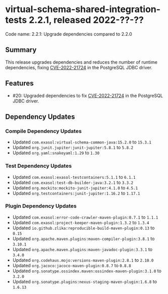 # virtual-schema-shared-integration-tests 2.2.1, released 2022-??-??

Code name: 2.2.1: Upgrade dependencies compared to 2.2.0

## Summary

This release upgrades dependencies and reduces the number of runtime dependencies, fixing [CVE-2022-21724](https://ossindex.sonatype.org/vulnerability/0f319d1b-e964-4471-bded-db3aeb3c3a29?component-type=maven&component-name=org.postgresql.postgresql&utm_source=ossindex-client&utm_medium=integration&utm_content=1.1.1) in the PostgreSQL JDBC driver.

## Features

* #20:  Upgraded dependencies to fix [CVE-2022-21724](https://ossindex.sonatype.org/vulnerability/0f319d1b-e964-4471-bded-db3aeb3c3a29?component-type=maven&component-name=org.postgresql.postgresql&utm_source=ossindex-client&utm_medium=integration&utm_content=1.1.1) in the PostgreSQL JDBC driver.

## Dependency Updates

### Compile Dependency Updates

* Updated `com.exasol:virtual-schema-common-java:15.2.0` to `15.3.1`
* Updated `org.junit.jupiter:junit-jupiter:5.8.1` to `5.8.2`
* Updated `org.yaml:snakeyaml:1.29` to `1.30`

### Test Dependency Updates

* Updated `com.exasol:exasol-testcontainers:5.1.1` to `6.1.1`
* Updated `com.exasol:test-db-builder-java:3.2.1` to `3.3.2`
* Updated `org.mockito:mockito-junit-jupiter:4.1.0` to `4.5.1`
* Updated `org.testcontainers:junit-jupiter:1.16.2` to `1.17.1`

### Plugin Dependency Updates

* Updated `com.exasol:error-code-crawler-maven-plugin:0.7.1` to `1.1.1`
* Updated `com.exasol:project-keeper-maven-plugin:1.3.2` to `1.3.4`
* Updated `io.github.zlika:reproducible-build-maven-plugin:0.13` to `0.15`
* Updated `org.apache.maven.plugins:maven-compiler-plugin:3.8.1` to `3.10.1`
* Updated `org.apache.maven.plugins:maven-javadoc-plugin:3.3.1` to `3.4.0`
* Updated `org.codehaus.mojo:versions-maven-plugin:2.8.1` to `2.10.0`
* Updated `org.jacoco:jacoco-maven-plugin:0.8.7` to `0.8.8`
* Updated `org.sonatype.ossindex.maven:ossindex-maven-plugin:3.1.0` to `3.2.0`
* Updated `org.sonatype.plugins:nexus-staging-maven-plugin:1.6.8` to `1.6.13`
